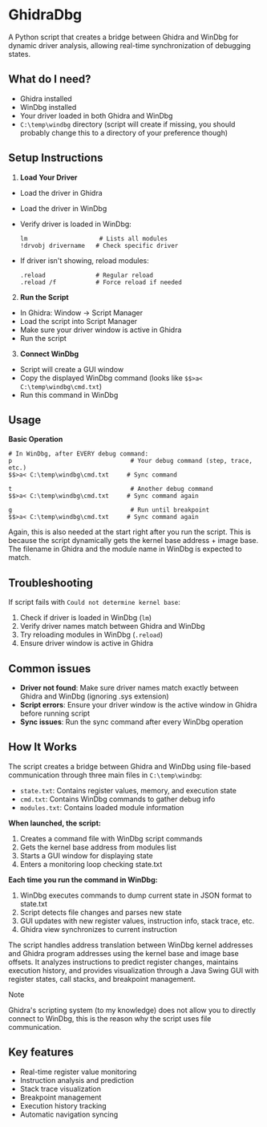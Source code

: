 # GhidraDbg

A Python script that creates a bridge between Ghidra and WinDbg for dynamic driver analysis, allowing real-time synchronization of debugging states.

## What do I need?

- Ghidra installed
- WinDbg installed  
- Your driver loaded in both Ghidra and WinDbg
- `C:\temp\windbg` directory (script will create if missing, you should probably change this to a directory of your preference though)

## Setup Instructions

1. **Load Your Driver**
  - Load the driver in Ghidra
  - Load the driver in WinDbg
  - Verify driver is loaded in WinDbg:
    ```
    lm                    # Lists all modules
    !drvobj drivername   # Check specific driver
    ```
    
  - If driver isn't showing, reload modules:
    ```
    .reload              # Regular reload
    .reload /f           # Force reload if needed
    ```

2. **Run the Script**
  - In Ghidra: Window -> Script Manager
  - Load the script into Script Manager 
  - Make sure your driver window is active in Ghidra
  - Run the script

3. **Connect WinDbg**
  - Script will create a GUI window
  - Copy the displayed WinDbg command (looks like `$$>a< C:\temp\windbg\cmd.txt`)
  - Run this command in WinDbg

## Usage

**Basic Operation**
   ```windbg
   # In WinDbg, after EVERY debug command:
   p                                 # Your debug command (step, trace, etc.)
   $$>a< C:\temp\windbg\cmd.txt     # Sync command
   
   t                                 # Another debug command
   $$>a< C:\temp\windbg\cmd.txt     # Sync command again
   
   g                                 # Run until breakpoint
   $$>a< C:\temp\windbg\cmd.txt     # Sync command again
   ```
Again, this is also needed at the start right after you run the script. This is because the script dynamically gets the kernel base address + image base. The filename in Ghidra and the module name in WinDbg is expected to match.

## Troubleshooting

If script fails with `Could not determine kernel base`:
1. Check if driver is loaded in WinDbg (`lm`)
2. Verify driver names match between Ghidra and WinDbg
3. Try reloading modules in WinDbg (`.reload`)
4. Ensure driver window is active in Ghidra

## Common issues

- **Driver not found**: Make sure driver names match exactly between Ghidra and WinDbg (ignoring .sys extension)
- **Script errors**: Ensure your driver window is the active window in Ghidra before running script
- **Sync issues**: Run the sync command after every WinDbg operation

## How It Works

The script creates a bridge between Ghidra and WinDbg using file-based communication through three main files in `C:\temp\windbg`:
- `state.txt`: Contains register values, memory, and execution state
- `cmd.txt`: Contains WinDbg commands to gather debug info  
- `modules.txt`: Contains loaded module information

**When launched, the script:**
1. Creates a command file with WinDbg script commands
2. Gets the kernel base address from modules list
3. Starts a GUI window for displaying state
4. Enters a monitoring loop checking state.txt

**Each time you run the command in WinDbg:**
1. WinDbg executes commands to dump current state in JSON format to state.txt
2. Script detects file changes and parses new state
3. GUI updates with new register values, instruction info, stack trace, etc.
4. Ghidra view synchronizes to current instruction

The script handles address translation between WinDbg kernel addresses and Ghidra program addresses using the kernel base and image base offsets. It analyzes instructions to predict register changes, maintains execution history, and provides visualization through a Java Swing GUI with register states, call stacks, and breakpoint management.

> [!NOTE]  
> Ghidra's scripting system (to my knowledge) does not allow you to directly connect to WinDbg, this is the reason why the script uses file communication.

## Key features
- Real-time register value monitoring
- Instruction analysis and prediction
- Stack trace visualization
- Breakpoint management
- Execution history tracking
- Automatic navigation syncing
